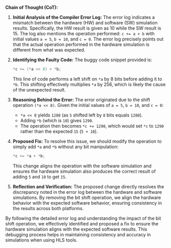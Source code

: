 **Chain of Thought (CoT):**

1. **Initial Analysis of the Compiler Error Log:**
   The error log indicates a mismatch between the hardware (HW) and software (SW) simulation results. Specifically, the HW result is given as 10 while the SW result is 15. The log also mentions the operation performed: `c += a + b` with initial values `a = 5`, `b = 10`, and `c = 0`. The error log precisely points out that the actual operation performed in the hardware simulation is different from what was expected.

2. **Identifying the Faulty Code:**
   The buggy code snippet provided is:
   ```cpp
   *c += (*a << 8) + *b;
   ```
   This line of code performs a left shift on `*a` by 8 bits before adding it to `*b`. This shifting effectively multiplies `*a` by 256, which is likely the cause of the unexpected result.

3. **Reasoning Behind the Error:**
   The error originated due to the shift operation `(*a << 8)`. Given the initial values of `a = 5`, `b = 10`, and `c = 0`:
   - `*a << 8` yields `1280` (as `5` shifted left by `8` bits equals `1280`).
   - Adding `*b` (which is `10`) gives `1290`.
   - The operation then becomes `*c += 1290`, which would set `*c` to `1290` rather than the expected `15` (`5 + 10`).

4. **Proposed Fix:**
   To resolve this issue, we should modify the operation to simply add `*a` and `*b` without any bit manipulation:
   ```cpp
   *c += *a + *b;
   ```
   This change aligns the operation with the software simulation and ensures the hardware simulation also produces the correct result of adding `5` and `10` to get `15`.

5. **Reflection and Verification:**
   The proposed change directly resolves the discrepancy noted in the error log between the hardware and software simulations. By removing the bit shift operation, we align the hardware behavior with the expected software behavior, ensuring consistency in the results across both platforms.

By following the detailed error log and understanding the impact of the bit shift operation, we effectively identified and proposed a fix to ensure the hardware simulation aligns with the expected software results. This debugging process helps in maintaining consistency and accuracy in simulations when using HLS tools.